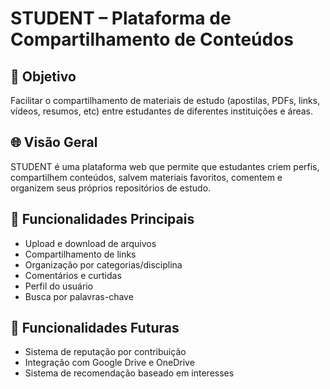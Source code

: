 # STUDENT – Plataforma de Compartilhamento de Conteúdos

## 🎯 Objetivo
Facilitar o compartilhamento de materiais de estudo (apostilas, PDFs, links, vídeos, resumos, etc) entre estudantes de diferentes instituições e áreas.

## 🌐 Visão Geral
STUDENT é uma plataforma web que permite que estudantes criem perfis, compartilhem conteúdos, salvem materiais favoritos, comentem e organizem seus próprios repositórios de estudo.

## 📌 Funcionalidades Principais
- Upload e download de arquivos
- Compartilhamento de links
- Organização por categorias/disciplina
- Comentários e curtidas
- Perfil do usuário
- Busca por palavras-chave

## 🧭 Funcionalidades Futuras
- Sistema de reputação por contribuição
- Integração com Google Drive e OneDrive
- Sistema de recomendação baseado em interesses

